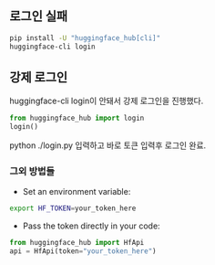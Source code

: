 ## 로그인 실패
```bash
pip install -U "huggingface_hub[cli]"
huggingface-cli login
```

## 강제 로그인
huggingface-cli login이 안돼서 강제 로그인을 진행했다.

```python 
from huggingface_hub import login
login()
```
python ./login.py 입력하고 바로 토큰 입력후 로그인 완료. 

### 그외 방법들

- Set an environment variable:
```bash
export HF_TOKEN=your_token_here
```

- Pass the token directly in your code:
```python
from huggingface_hub import HfApi
api = HfApi(token="your_token_here")
```